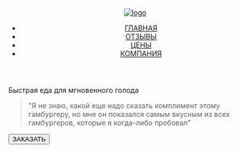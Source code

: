 <!DOCTYPE html>
<html lang="en">

<head>
<meta charset="UTF-8">
<title>Burger</title>
<link rel="stylesheet" href="style.css" />
</head>

<body>
<header class="header">
<a href="#">
<img src="./img/logo.png" alt="logo" />
</a>
<div class="navbar">
<ul class="menu-list">
<li class="menu-item active"><a href="#">ГЛАВНАЯ</a></li>
<li class="menu-item"><a href="#">ОТЗЫВЫ</a></li>
<li class="menu-item"><a href="#">ЦЕНЫ</a></li>
<li class="menu-item"><a href="#">КОМПАНИЯ</a></li>
</ul>
</div>
</header>
<main class="main">
<p class ="main-text"> Быстрая еда для мгновенного голода </p>
<blockquote class="quote">
"Я не знаю, какой еще надо сказать комплимент этому гамбургеру, но мне он показался
самым вкусным из всех гамбургеров, которые я когда-либо пробовал"

</blockquote>
<button class="button-order">ЗАКАЗАТЬ</button>
</main>
</body>

</html>
